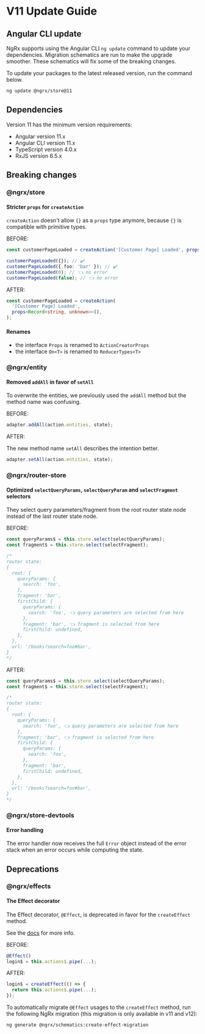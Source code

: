 # V11 Update Guide

## Angular CLI update

NgRx supports using the Angular CLI `ng update` command to update your dependencies. Migration schematics are run to make the upgrade smoother. These schematics will fix some of the breaking changes.

To update your packages to the latest released version, run the command below.

```sh
ng update @ngrx/store@11
```

## Dependencies

Version 11 has the minimum version requirements:

- Angular version 11.x
- Angular CLI version 11.x
- TypeScript version 4.0.x
- RxJS version 6.5.x

## Breaking changes

### @ngrx/store

#### Stricter `props` for `createAction`

`createAction` doesn't allow `{}` as a `props` type anymore, because `{}` is compatible with primitive types.

BEFORE:

```ts
const customerPageLoaded = createAction('[Customer Page] Loaded', props<{}>());

customerPageLoaded({}); // ✔️
customerPageLoaded({ foo: 'bar' }); // ✔️
customerPageLoaded(0); // 👈 no error
customerPageLoaded(false); // 👈 no error
```

AFTER:

```ts
const customerPageLoaded = createAction(
  '[Customer Page] Loaded',
  props<Record<string, unknown>>(),
);
```

#### Renames

- the interface `Props` is renamed to `ActionCreatorProps`
- the interface `On<T>` is renamed to `ReducerTypes<T>`

### @ngrx/entity

#### Removed `addAll` in favor of `setAll`

To overwrite the entities, we previously used the `addAll` method but the method name was confusing.

BEFORE:

```ts
adapter.addAll(action.entities, state);
```

AFTER:

The new method name `setAll` describes the intention better.

```ts
adapter.setAll(action.entities, state);
```

### @ngrx/router-store

#### Optimized `selectQueryParams`, `selectQueryParam` and `selectFragment` selectors

They select query parameters/fragment from the root router state node instead of the last router state node.

BEFORE:

```ts
const queryParams$ = this.store.select(selectQueryParams);
const fragment$ = this.store.select(selectFragment);

/*
router state:
{
  root: {
    queryParams: {
      search: 'foo',
    },
    fragment: 'bar',
    firstChild: {
      queryParams: {
        search: 'foo', 👈 query parameters are selected from here
      },
      fragment: 'bar', 👈 fragment is selected from here
      firstChild: undefined,
    },
  },
  url: '/books?search=foo#bar',
}
*/
```

AFTER:

```ts
const queryParams$ = this.store.select(selectQueryParams);
const fragment$ = this.store.select(selectFragment);

/*
router state:
{
  root: {
    queryParams: {
      search: 'foo', 👈 query parameters are selected from here
    },
    fragment: 'bar', 👈 fragment is selected from here
    firstChild: {
      queryParams: {
        search: 'foo',
      },
      fragment: 'bar',
      firstChild: undefined,
    },
  },
  url: '/books?search=foo#bar',
}
*/
```

### @ngrx/store-devtools

#### Error handling

The error handler now receives the full `Error` object instead of the error stack when an error occurs while computing the state. 

## Deprecations

### @ngrx/effects

#### The Effect decorator

The Effect decorator, `@Effect`, is deprecated in favor for the `createEffect` method.

See the [docs](/guide/effects#writing-effects) for more info.

BEFORE:

```ts
@Effect()
login$ = this.actions$.pipe(...);
```

AFTER:

```ts
login$ = createEffect(() => {
  return this.actions$.pipe(...);
});
```

To automatically migrate `@Effect` usages to the `createEffect` method, run the following NgRx migration (this migration is only available in v11 and v12):

```sh
ng generate @ngrx/schematics:create-effect-migration
```
